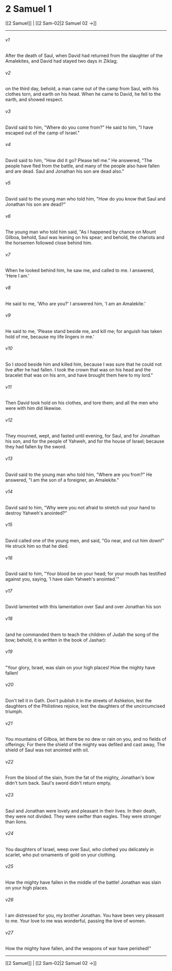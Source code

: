 # 2 Samuel 1

[[2 Samuel]] | [[2 Sam-02|2 Samuel 02 →]]
***



###### v1 
After the death of Saul, when David had returned from the slaughter of the Amalekites, and David had stayed two days in Ziklag; 

###### v2 
on the third day, behold, a man came out of the camp from Saul, with his clothes torn, and earth on his head. When he came to David, he fell to the earth, and showed respect. 

###### v3 
David said to him, "Where do you come from?" He said to him, "I have escaped out of the camp of Israel." 

###### v4 
David said to him, "How did it go? Please tell me." He answered, "The people have fled from the battle, and many of the people also have fallen and are dead. Saul and Jonathan his son are dead also." 

###### v5 
David said to the young man who told him, "How do you know that Saul and Jonathan his son are dead?" 

###### v6 
The young man who told him said, "As I happened by chance on Mount Gilboa, behold, Saul was leaning on his spear; and behold, the chariots and the horsemen followed close behind him. 

###### v7 
When he looked behind him, he saw me, and called to me. I answered, 'Here I am.' 

###### v8 
He said to me, 'Who are you?' I answered him, 'I am an Amalekite.' 

###### v9 
He said to me, 'Please stand beside me, and kill me; for anguish has taken hold of me, because my life lingers in me.' 

###### v10 
So I stood beside him and killed him, because I was sure that he could not live after he had fallen. I took the crown that was on his head and the bracelet that was on his arm, and have brought them here to my lord." 

###### v11 
Then David took hold on his clothes, and tore them; and all the men who were with him did likewise. 

###### v12 
They mourned, wept, and fasted until evening, for Saul, and for Jonathan his son, and for the people of Yahweh, and for the house of Israel; because they had fallen by the sword. 

###### v13 
David said to the young man who told him, "Where are you from?" He answered, "I am the son of a foreigner, an Amalekite." 

###### v14 
David said to him, "Why were you not afraid to stretch out your hand to destroy Yahweh's anointed?" 

###### v15 
David called one of the young men, and said, "Go near, and cut him down!" He struck him so that he died. 

###### v16 
David said to him, "Your blood be on your head; for your mouth has testified against you, saying, 'I have slain Yahweh's anointed.'" 

###### v17 
David lamented with this lamentation over Saul and over Jonathan his son 

###### v18 
(and he commanded them to teach the children of Judah the song of the bow; behold, it is written in the book of Jashar): 

###### v19 
"Your glory, Israel, was slain on your high places! How the mighty have fallen! 

###### v20 
Don't tell it in Gath. Don't publish it in the streets of Ashkelon, lest the daughters of the Philistines rejoice, lest the daughters of the uncircumcised triumph. 

###### v21 
You mountains of Gilboa, let there be no dew or rain on you, and no fields of offerings; For there the shield of the mighty was defiled and cast away, The shield of Saul was not anointed with oil. 

###### v22 
From the blood of the slain, from the fat of the mighty, Jonathan's bow didn't turn back. Saul's sword didn't return empty. 

###### v23 
Saul and Jonathan were lovely and pleasant in their lives. In their death, they were not divided. They were swifter than eagles. They were stronger than lions. 

###### v24 
You daughters of Israel, weep over Saul, who clothed you delicately in scarlet, who put ornaments of gold on your clothing. 

###### v25 
How the mighty have fallen in the middle of the battle! Jonathan was slain on your high places. 

###### v26 
I am distressed for you, my brother Jonathan. You have been very pleasant to me. Your love to me was wonderful, passing the love of women. 

###### v27 
How the mighty have fallen, and the weapons of war have perished!"

***
[[2 Samuel]] | [[2 Sam-02|2 Samuel 02 →]]
